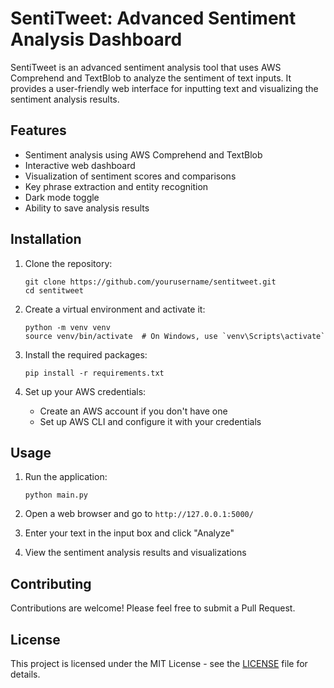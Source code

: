 # SentiTweet: Advanced Sentiment Analysis Dashboard

SentiTweet is an advanced sentiment analysis tool that uses AWS Comprehend and TextBlob to analyze the sentiment of text inputs. It provides a user-friendly web interface for inputting text and visualizing the sentiment analysis results.

## Features

- Sentiment analysis using AWS Comprehend and TextBlob
- Interactive web dashboard
- Visualization of sentiment scores and comparisons
- Key phrase extraction and entity recognition
- Dark mode toggle
- Ability to save analysis results

## Installation

1. Clone the repository:
   ```
   git clone https://github.com/yourusername/sentitweet.git
   cd sentitweet
   ```

2. Create a virtual environment and activate it:
   ```
   python -m venv venv
   source venv/bin/activate  # On Windows, use `venv\Scripts\activate`
   ```

3. Install the required packages:
   ```
   pip install -r requirements.txt
   ```

4. Set up your AWS credentials:
   - Create an AWS account if you don't have one
   - Set up AWS CLI and configure it with your credentials

## Usage

1. Run the application:
   ```
   python main.py
   ```

2. Open a web browser and go to `http://127.0.0.1:5000/`

3. Enter your text in the input box and click "Analyze"

4. View the sentiment analysis results and visualizations

## Contributing

Contributions are welcome! Please feel free to submit a Pull Request.

## License

This project is licensed under the MIT License - see the [LICENSE](LICENSE) file for details.